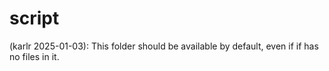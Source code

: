 # script

(karlr 2025-01-03): This folder should be available by default, even if if has no files in it.

